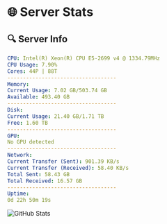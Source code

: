 # 🌐 Server Stats
## 🔍 Server Info
```yaml
CPU: Intel(R) Xeon(R) CPU E5-2699 v4 @ 1334.79MHz
CPU Usage: 7.90%
Cores: 44P | 88T
-----------------------------------
Memory:
Current Usage: 7.02 GB/503.74 GB
Available: 493.40 GB
-----------------------------------
Disk:
Current Usage: 21.40 GB/1.71 TB
Free: 1.60 TB
-----------------------------------
GPU:
No GPU detected
-----------------------------------
Network:
Current Transfer (Sent): 901.39 KB/s
Current Transfer (Received): 58.40 KB/s
Total Sent: 58.43 GB
Total Received: 16.57 GB
-----------------------------------
Uptime:
0d 22h 50m 19s
```
![GitHub Stats](https://img.shields.io/badge/Updated-2025-04-20_15:59:07-blue)